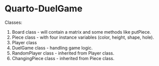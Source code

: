 # Quarto-DuelGame
Classes:
1. Board class - will contain a matrix and some methods like putPiece.
2. Piece class - with four instance variables (color, height, shape, hole).
3. Player class
4. DuelGame class - handling game logic.
5. RandomPlayer class - inherited from Player class.
6. ChangingPiece class - inherited from Piece class.
